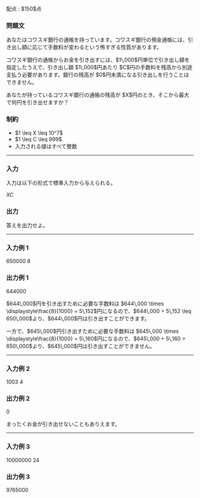 
<div>

<span>

<span>

<p>
配点 : $150$点
</p>

<div>

<section>

### **問題文**

<p>
あなたはコワスギ銀行の通帳を持っています。コワスギ銀行の預金通帳には、引き出し額に応じて手数料が変わるという怖すぎる性質があります。
</p>

<p>
コワスギ銀行の通帳からお金を引き出すには、$1\,000$円単位で引き出し額を指定したうえで、引き出し額 $1\,000$円あたり $C$円の手数料を残高から別途支払う必要があります。銀行の残高が $0$円未満になる引き出しを行うことはできません。
</p>

<p>
あなたが持っているコワスギ銀行の通帳の残高が $X$円のとき、そこから最大で何円を引き出せますか？
</p>

</section>

</div>

<div>

<section>

### **制約**

<ul>

<li>
$1 \leq X \leq 10^7$
</li>

<li>
$1 \leq C \leq 999$
</li>

<li>
入力される値はすべて整数
</li>

</ul>

</section>

</div>

---

<div>

<div>

<section>

### **入力**

<p>
入力は以下の形式で標準入力から与えられる。
</p>

<div>

$X$$C$
</div>

</section>

</div>

<div>

<section>

### **出力**

<p>
答えを出力せよ。
</p>

</section>

</div>

</div>

---

<div>

<section>

### **入力例 1**

<div>

650000 8

</div>

</section>

</div>

<div>

<section>

### **出力例 1**

<div>

644000

</div>

<p>
$644\,000$円を引き出すために必要な手数料は $644\,000 \times \displaystyle\frac{8}{1000} = 5\,152$円になるので、$644\,000 + 5\,152 \leq 650\,000$より、$644\,000$円は引き出すことができます。
</p>

<p>
一方で、$645\,000$円引き出すために必要な手数料は $645\,000 \times \displaystyle\frac{8}{1000} = 5\,160$円になるので、$645\,000 + 5\,160 > 650\,000$より、$645\,000$円は引き出すことができません。
</p>

</section>

</div>

---

<div>

<section>

### **入力例 2**

<div>

1003 4

</div>

</section>

</div>

<div>

<section>

### **出力例 2**

<div>

0

</div>

<p>
まったくお金が引き出せないこともありえます。
</p>

</section>

</div>

---

<div>

<section>

### **入力例 3**

<div>

10000000 24

</div>

</section>

</div>

<div>

<section>

### **出力例 3**

<div>

9765000

</div>

</section>

</div>

</span>

</span>

</div>
